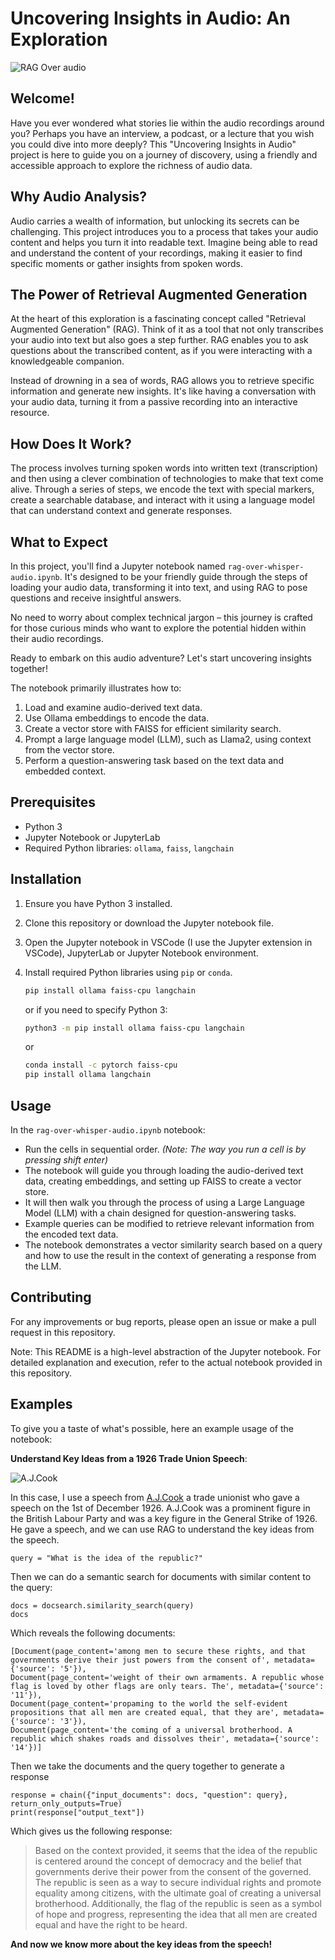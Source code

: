 # Uncovering Insights in Audio: An Exploration

![RAG Over audio](/images/cover.png)


## Welcome!

Have you ever wondered what stories lie within the audio recordings around you? Perhaps you have an interview, a podcast, or a lecture that you wish you could dive into more deeply? This "Uncovering Insights in Audio" project is here to guide you on a journey of discovery, using a friendly and accessible approach to explore the richness of audio data.

## Why Audio Analysis?

Audio carries a wealth of information, but unlocking its secrets can be challenging. This project introduces you to a process that takes your audio content and helps you turn it into readable text. Imagine being able to read and understand the content of your recordings, making it easier to find specific moments or gather insights from spoken words.

## The Power of Retrieval Augmented Generation

At the heart of this exploration is a fascinating concept called "Retrieval Augmented Generation" (RAG). Think of it as a tool that not only transcribes your audio into text but also goes a step further. RAG enables you to ask questions about the transcribed content, as if you were interacting with a knowledgeable companion.

Instead of drowning in a sea of words, RAG allows you to retrieve specific information and generate new insights. It's like having a conversation with your audio data, turning it from a passive recording into an interactive resource.

## How Does It Work?

The process involves turning spoken words into written text (transcription) and then using a clever combination of technologies to make that text come alive. Through a series of steps, we encode the text with special markers, create a searchable database, and interact with it using a language model that can understand context and generate responses.

## What to Expect

In this project, you'll find a Jupyter notebook named `rag-over-whisper-audio.ipynb`. It's designed to be your friendly guide through the steps of loading your audio data, transforming it into text, and using RAG to pose questions and receive insightful answers.

No need to worry about complex technical jargon – this journey is crafted for those curious minds who want to explore the potential hidden within their audio recordings.

Ready to embark on this audio adventure? Let's start uncovering insights together!

The notebook primarily illustrates how to:
1. Load and examine audio-derived text data.
2. Use Ollama embeddings to encode the data.
3. Create a vector store with FAISS for efficient similarity search.
4. Prompt a large language model (LLM), such as Llama2, using context from the vector store.
5. Perform a question-answering task based on the text data and embedded context.

## Prerequisites
- Python 3
- Jupyter Notebook or JupyterLab
- Required Python libraries: `ollama`, `faiss`, `langchain`

## Installation
1. Ensure you have Python 3 installed.
2. Clone this repository or download the Jupyter notebook file.
3. Open the Jupyter notebook in VSCode (I use the Jupyter extension in VSCode), JupyterLab or Jupyter Notebook environment.
4. Install required Python libraries using `pip` or `conda`.

    ```bash
    pip install ollama faiss-cpu langchain
    ```

    or if you need to specify Python 3:

    ```bash
    python3 -m pip install ollama faiss-cpu langchain
    ```

    or

    ```bash
    conda install -c pytorch faiss-cpu
    pip install ollama langchain
    ```

## Usage
In the `rag-over-whisper-audio.ipynb` notebook:
- Run the cells in sequential order. *(Note: The way you run a cell is by pressing shift enter)*
- The notebook will guide you through loading the audio-derived text data, creating embeddings, and setting up FAISS to create a vector store.
- It will then walk you through the process of using a Large Language Model (LLM) with a chain designed for question-answering tasks.
- Example queries can be modified to retrieve relevant information from the encoded text data.
- The notebook demonstrates a vector similarity search based on a query and how to use the result in the context of generating a response from the LLM.

## Contributing
For any improvements or bug reports, please open an issue or make a pull request in this repository.

Note: This README is a high-level abstraction of the Jupyter notebook. For detailed explanation and execution, refer to the actual notebook provided in this repository.


## Examples

To give you a taste of what's possible, here an example usage of the notebook:

**Understand Key Ideas from a 1926 Trade Union Speech**: 

![A.J.Cook](https://upload.wikimedia.org/wikipedia/commons/thumb/d/df/AJ_Cook.webp/220px-AJ_Cook.webp.png)

In this case, I use a speech from [A.J.Cook](https://en.wikipedia.org/wiki/A._J._Cook_(trade_unionist)) a trade unionist who gave a speech on the 1st of December 1926. A.J.Cook was a prominent figure in the British Labour Party and was a key figure in the General Strike of 1926. He gave a speech, and we can use RAG to understand the key ideas from the speech.
   
    
    query = "What is the idea of the republic?"
    

Then we can do a semantic search for documents with similar content to the query:
    
    
    docs = docsearch.similarity_search(query)
    docs
    

Which reveals the following documents: 

    
    [Document(page_content='among men to secure these rights, and that governments derive their just powers from the consent of', metadata={'source': '5'}),
    Document(page_content='weight of their own armaments. A republic whose flag is loved by other flags are only tears. The', metadata={'source': '11'}),
    Document(page_content='propaming to the world the self-evident propositions that all men are created equal, that they are', metadata={'source': '3'}),
    Document(page_content='the coming of a universal brotherhood. A republic which shakes roads and dissolves their', metadata={'source': '14'})]
    

Then we take the documents and the query together to generate a response 

     
    response = chain({"input_documents": docs, "question": query}, return_only_outputs=True)
    print(response["output_text"])
    
Which gives us the following response:

    
> Based on the context provided, it seems that the idea of the republic is centered around the concept of democracy and the belief that governments derive their power from the consent of the governed. The republic is seen as a way to secure individual rights and promote equality among citizens, with the ultimate goal of creating a universal brotherhood. Additionally, the flag of the republic is seen as a symbol of hope and progress, representing the idea that all men are created equal and have the right to be heard.


**And now we know more about the key ideas from the speech!**